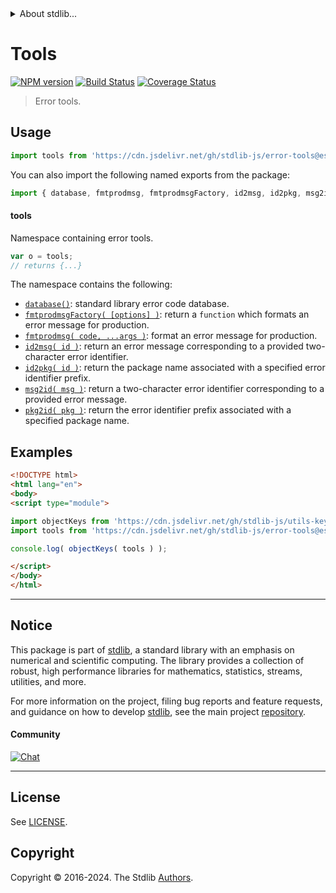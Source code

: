 <!--

@license Apache-2.0

Copyright (c) 2022 The Stdlib Authors.

Licensed under the Apache License, Version 2.0 (the "License");
you may not use this file except in compliance with the License.
You may obtain a copy of the License at

   http://www.apache.org/licenses/LICENSE-2.0

Unless required by applicable law or agreed to in writing, software
distributed under the License is distributed on an "AS IS" BASIS,
WITHOUT WARRANTIES OR CONDITIONS OF ANY KIND, either express or implied.
See the License for the specific language governing permissions and
limitations under the License.

-->


<details>
  <summary>
    About stdlib...
  </summary>
  <p>We believe in a future in which the web is a preferred environment for numerical computation. To help realize this future, we've built stdlib. stdlib is a standard library, with an emphasis on numerical and scientific computation, written in JavaScript (and C) for execution in browsers and in Node.js.</p>
  <p>The library is fully decomposable, being architected in such a way that you can swap out and mix and match APIs and functionality to cater to your exact preferences and use cases.</p>
  <p>When you use stdlib, you can be absolutely certain that you are using the most thorough, rigorous, well-written, studied, documented, tested, measured, and high-quality code out there.</p>
  <p>To join us in bringing numerical computing to the web, get started by checking us out on <a href="https://github.com/stdlib-js/stdlib">GitHub</a>, and please consider <a href="https://opencollective.com/stdlib">financially supporting stdlib</a>. We greatly appreciate your continued support!</p>
</details>

# Tools

[![NPM version][npm-image]][npm-url] [![Build Status][test-image]][test-url] [![Coverage Status][coverage-image]][coverage-url] <!-- [![dependencies][dependencies-image]][dependencies-url] -->

> Error tools.



<section class="usage">

## Usage

```javascript
import tools from 'https://cdn.jsdelivr.net/gh/stdlib-js/error-tools@esm/index.mjs';
```

You can also import the following named exports from the package:

```javascript
import { database, fmtprodmsg, fmtprodmsgFactory, id2msg, id2pkg, msg2id, pkg2id } from 'https://cdn.jsdelivr.net/gh/stdlib-js/error-tools@esm/index.mjs';
```

#### tools

Namespace containing error tools.

```javascript
var o = tools;
// returns {...}
```

The namespace contains the following:

<!-- <toc pattern="*"> -->

<div class="namespace-toc">

-   <span class="signature">[`database()`][@stdlib/error/tools/database]</span><span class="delimiter">: </span><span class="description">standard library error code database.</span>
-   <span class="signature">[`fmtprodmsgFactory( [options] )`][@stdlib/error/tools/fmtprodmsg-factory]</span><span class="delimiter">: </span><span class="description">return a `function` which formats an error message for production.</span>
-   <span class="signature">[`fmtprodmsg( code, ...args )`][@stdlib/error/tools/fmtprodmsg]</span><span class="delimiter">: </span><span class="description">format an error message for production.</span>
-   <span class="signature">[`id2msg( id )`][@stdlib/error/tools/id2msg]</span><span class="delimiter">: </span><span class="description">return an error message corresponding to a provided two-character error identifier.</span>
-   <span class="signature">[`id2pkg( id )`][@stdlib/error/tools/id2pkg]</span><span class="delimiter">: </span><span class="description">return the package name associated with a specified error identifier prefix.</span>
-   <span class="signature">[`msg2id( msg )`][@stdlib/error/tools/msg2id]</span><span class="delimiter">: </span><span class="description">return a two-character error identifier corresponding to a provided error message.</span>
-   <span class="signature">[`pkg2id( pkg )`][@stdlib/error/tools/pkg2id]</span><span class="delimiter">: </span><span class="description">return the error identifier prefix associated with a specified package name.</span>

</div>

<!-- </toc> -->

</section>

<!-- /.usage -->

<section class="examples">

## Examples

<!-- TODO: better examples -->

<!-- eslint no-undef: "error" -->

```html
<!DOCTYPE html>
<html lang="en">
<body>
<script type="module">

import objectKeys from 'https://cdn.jsdelivr.net/gh/stdlib-js/utils-keys@esm/index.mjs';
import tools from 'https://cdn.jsdelivr.net/gh/stdlib-js/error-tools@esm/index.mjs';

console.log( objectKeys( tools ) );

</script>
</body>
</html>
```

</section>

<!-- /.examples -->

<!-- Section for related `stdlib` packages. Do not manually edit this section, as it is automatically populated. -->

<section class="related">

</section>

<!-- /.related -->

<!-- Section for all links. Make sure to keep an empty line after the `section` element and another before the `/section` close. -->


<section class="main-repo" >

* * *

## Notice

This package is part of [stdlib][stdlib], a standard library with an emphasis on numerical and scientific computing. The library provides a collection of robust, high performance libraries for mathematics, statistics, streams, utilities, and more.

For more information on the project, filing bug reports and feature requests, and guidance on how to develop [stdlib][stdlib], see the main project [repository][stdlib].

#### Community

[![Chat][chat-image]][chat-url]

---

## License

See [LICENSE][stdlib-license].


## Copyright

Copyright &copy; 2016-2024. The Stdlib [Authors][stdlib-authors].

</section>

<!-- /.stdlib -->

<!-- Section for all links. Make sure to keep an empty line after the `section` element and another before the `/section` close. -->

<section class="links">

[npm-image]: http://img.shields.io/npm/v/@stdlib/error-tools.svg
[npm-url]: https://npmjs.org/package/@stdlib/error-tools

[test-image]: https://github.com/stdlib-js/error-tools/actions/workflows/test.yml/badge.svg?branch=v0.2.0
[test-url]: https://github.com/stdlib-js/error-tools/actions/workflows/test.yml?query=branch:v0.2.0

[coverage-image]: https://img.shields.io/codecov/c/github/stdlib-js/error-tools/main.svg
[coverage-url]: https://codecov.io/github/stdlib-js/error-tools?branch=main

<!--

[dependencies-image]: https://img.shields.io/david/stdlib-js/error-tools.svg
[dependencies-url]: https://david-dm.org/stdlib-js/error-tools/main

-->

[chat-image]: https://img.shields.io/gitter/room/stdlib-js/stdlib.svg
[chat-url]: https://app.gitter.im/#/room/#stdlib-js_stdlib:gitter.im

[stdlib]: https://github.com/stdlib-js/stdlib

[stdlib-authors]: https://github.com/stdlib-js/stdlib/graphs/contributors

[umd]: https://github.com/umdjs/umd
[es-module]: https://developer.mozilla.org/en-US/docs/Web/JavaScript/Guide/Modules

[deno-url]: https://github.com/stdlib-js/error-tools/tree/deno
[deno-readme]: https://github.com/stdlib-js/error-tools/blob/deno/README.md
[umd-url]: https://github.com/stdlib-js/error-tools/tree/umd
[umd-readme]: https://github.com/stdlib-js/error-tools/blob/umd/README.md
[esm-url]: https://github.com/stdlib-js/error-tools/tree/esm
[esm-readme]: https://github.com/stdlib-js/error-tools/blob/esm/README.md
[branches-url]: https://github.com/stdlib-js/error-tools/blob/main/branches.md

[stdlib-license]: https://raw.githubusercontent.com/stdlib-js/error-tools/main/LICENSE

<!-- <toc-links> -->

[@stdlib/error/tools/database]: https://github.com/stdlib-js/error-tools-database/tree/esm

[@stdlib/error/tools/fmtprodmsg-factory]: https://github.com/stdlib-js/error-tools-fmtprodmsg-factory/tree/esm

[@stdlib/error/tools/fmtprodmsg]: https://github.com/stdlib-js/error-tools-fmtprodmsg/tree/esm

[@stdlib/error/tools/id2msg]: https://github.com/stdlib-js/error-tools-id2msg/tree/esm

[@stdlib/error/tools/id2pkg]: https://github.com/stdlib-js/error-tools-id2pkg/tree/esm

[@stdlib/error/tools/msg2id]: https://github.com/stdlib-js/error-tools-msg2id/tree/esm

[@stdlib/error/tools/pkg2id]: https://github.com/stdlib-js/error-tools-pkg2id/tree/esm

<!-- </toc-links> -->

</section>

<!-- /.links -->
